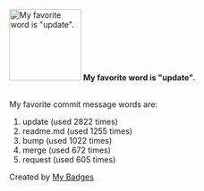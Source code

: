 <img src="https://my-badges.github.io/my-badges/favorite-word.png" alt="My favorite word is &quot;update&quot;." title="My favorite word is &quot;update&quot;." width="128">
<strong>My favorite word is &quot;update&quot;.</strong>
<br><br>

My favorite commit message words are:

1. update (used 2822 times)
2. readme.md (used 1255 times)
3. bump (used 1022 times)
4. merge (used 672 times)
5. request (used 605 times)


Created by <a href="https://github.com/my-badges/my-badges">My Badges</a>
